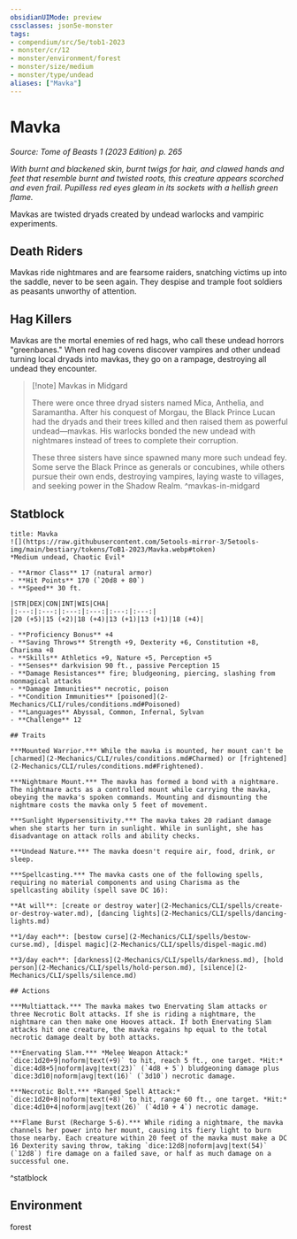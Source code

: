 ```yaml
---
obsidianUIMode: preview
cssclasses: json5e-monster
tags:
- compendium/src/5e/tob1-2023
- monster/cr/12
- monster/environment/forest
- monster/size/medium
- monster/type/undead
aliases: ["Mavka"]
---
```

# Mavka
*Source: Tome of Beasts 1 (2023 Edition) p. 265*  

*With burnt and blackened skin, burnt twigs for hair, and clawed hands and feet that resemble burnt and twisted roots, this creature appears scorched and even frail. Pupilless red eyes gleam in its sockets with a hellish green flame.*

Mavkas are twisted dryads created by undead warlocks and vampiric experiments.

## Death Riders

Mavkas ride nightmares and are fearsome raiders, snatching victims up into the saddle, never to be seen again. They despise and trample foot soldiers as peasants unworthy of attention.

## Hag Killers

Mavkas are the mortal enemies of red hags, who call these undead horrors "greenbanes." When red hag covens discover vampires and other undead turning local dryads into mavkas, they go on a rampage, destroying all undead they encounter.

> [!note] Mavkas in Midgard
> 
> There were once three dryad sisters named Mica, Anthelia, and Saramantha. After his conquest of Morgau, the Black Prince Lucan had the dryads and their trees killed and then raised them as powerful undead—mavkas. His warlocks bonded the new undead with nightmares instead of trees to complete their corruption.
> 
> These three sisters have since spawned many more such undead fey. Some serve the Black Prince as generals or concubines, while others pursue their own ends, destroying vampires, laying waste to villages, and seeking power in the Shadow Realm.
^mavkas-in-midgard

## Statblock

```ad-statblock
title: Mavka
![](https://raw.githubusercontent.com/5etools-mirror-3/5etools-img/main/bestiary/tokens/ToB1-2023/Mavka.webp#token)
*Medium undead, Chaotic Evil*

- **Armor Class** 17 (natural armor)
- **Hit Points** 170 (`20d8 + 80`)
- **Speed** 30 ft.

|STR|DEX|CON|INT|WIS|CHA|
|:---:|:---:|:---:|:---:|:---:|:---:|
|20 (+5)|15 (+2)|18 (+4)|13 (+1)|13 (+1)|18 (+4)|

- **Proficiency Bonus** +4
- **Saving Throws** Strength +9, Dexterity +6, Constitution +8, Charisma +8
- **Skills** Athletics +9, Nature +5, Perception +5
- **Senses** darkvision 90 ft., passive Perception 15
- **Damage Resistances** fire; bludgeoning, piercing, slashing from nonmagical attacks
- **Damage Immunities** necrotic, poison
- **Condition Immunities** [poisoned](2-Mechanics/CLI/rules/conditions.md#Poisoned)
- **Languages** Abyssal, Common, Infernal, Sylvan
- **Challenge** 12

## Traits

***Mounted Warrior.*** While the mavka is mounted, her mount can't be [charmed](2-Mechanics/CLI/rules/conditions.md#Charmed) or [frightened](2-Mechanics/CLI/rules/conditions.md#Frightened).

***Nightmare Mount.*** The mavka has formed a bond with a nightmare. The nightmare acts as a controlled mount while carrying the mavka, obeying the mavka's spoken commands. Mounting and dismounting the nightmare costs the mavka only 5 feet of movement.

***Sunlight Hypersensitivity.*** The mavka takes 20 radiant damage when she starts her turn in sunlight. While in sunlight, she has disadvantage on attack rolls and ability checks.

***Undead Nature.*** The mavka doesn't require air, food, drink, or sleep.

***Spellcasting.*** The mavka casts one of the following spells, requiring no material components and using Charisma as the spellcasting ability (spell save DC 16):

**At will**: [create or destroy water](2-Mechanics/CLI/spells/create-or-destroy-water.md), [dancing lights](2-Mechanics/CLI/spells/dancing-lights.md)

**1/day each**: [bestow curse](2-Mechanics/CLI/spells/bestow-curse.md), [dispel magic](2-Mechanics/CLI/spells/dispel-magic.md)

**3/day each**: [darkness](2-Mechanics/CLI/spells/darkness.md), [hold person](2-Mechanics/CLI/spells/hold-person.md), [silence](2-Mechanics/CLI/spells/silence.md)

## Actions

***Multiattack.*** The mavka makes two Enervating Slam attacks or three Necrotic Bolt attacks. If she is riding a nightmare, the nightmare can then make one Hooves attack. If both Enervating Slam attacks hit one creature, the mavka regains hp equal to the total necrotic damage dealt by both attacks.

***Enervating Slam.*** *Melee Weapon Attack:* `dice:1d20+9|noform|text(+9)` to hit, reach 5 ft., one target. *Hit:* `dice:4d8+5|noform|avg|text(23)` (`4d8 + 5`) bludgeoning damage plus `dice:3d10|noform|avg|text(16)` (`3d10`) necrotic damage.

***Necrotic Bolt.*** *Ranged Spell Attack:* `dice:1d20+8|noform|text(+8)` to hit, range 60 ft., one target. *Hit:* `dice:4d10+4|noform|avg|text(26)` (`4d10 + 4`) necrotic damage.

***Flame Burst (Recharge 5-6).*** While riding a nightmare, the mavka channels her power into her mount, causing its fiery light to burn those nearby. Each creature within 20 feet of the mavka must make a DC 16 Dexterity saving throw, taking `dice:12d8|noform|avg|text(54)` (`12d8`) fire damage on a failed save, or half as much damage on a successful one.
```
^statblock

## Environment

forest